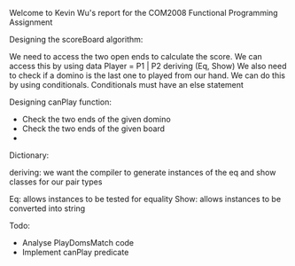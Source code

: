 Welcome to Kevin Wu's report for the COM2008 Functional Programming Assignment

Designing the scoreBoard algorithm:

We need to access the two open ends to calculate the score. 
We can access this by using data Player = P1 | P2 deriving (Eq, Show)
We also need to check if a domino is the last one to played from our hand.
We can do this by using conditionals. Conditionals must have an else statement



Designing canPlay function:
- Check the two ends of the given domino
- Check the two ends of the given board
- 



Dictionary:

deriving: we want the compiler to generate instances of the eq and show classes for our pair types

Eq: allows instances to be tested for equality
Show: allows instances to be converted into string

Todo: 
- Analyse PlayDomsMatch code
- Implement canPlay predicate
